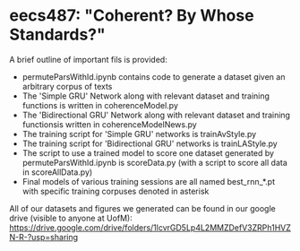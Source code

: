 # eecs487: "Coherent? By Whose Standards?"

A brief outline of important fils is provided:
* permuteParsWithId.ipynb contains code to generate a dataset given an arbitrary corpus of texts
* The 'Simple GRU' Network along with relevant dataset and training functions is written in coherenceModel.py
* The 'Bidirectional GRU' Network along with relevant dataset and training functionsis written in coherenceModelNews.py
* The training script for 'Simple GRU' networks is trainAvStyle.py
* The training script for 'Bidirectional GRU' networks is trainLAStyle.py
* The script to use a trained model to score one dataset generated by permuteParsWithId.ipynb is scoreData.py (with a script to score all data in scoreAllData.py)
* Final models of various training sessions are all named best_rnn_*.pt with specific training corpuses denoted in asterisk

All of our datasets and figures we generated can be found in our google drive (visible to anyone at UofM):
https://drive.google.com/drive/folders/1lcvrGD5Lp4L2MMZDefV3ZRPh1HVZN-R-?usp=sharing
